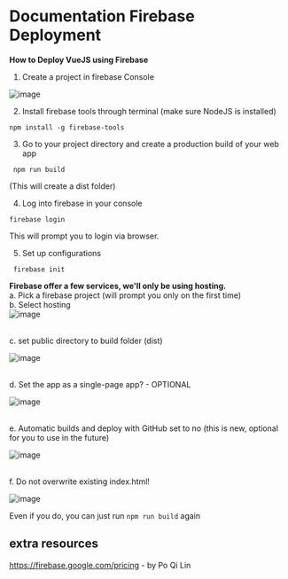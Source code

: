 # Documentation Firebase Deployment
**How to Deploy VueJS using Firebase**
1. Create a project in firebase Console

![image](https://user-images.githubusercontent.com/57623021/130702745-68489be7-07f1-457d-89d9-247c31860051.png)

2. Install firebase tools through terminal (make sure NodeJS is installed)

```npm install -g firebase-tools```   


3. Go to your project directory and create a production build of your web app

``` npm run build```   

(This will create a dist folder)

4. Log into firebase in your console 

```firebase login```   


This will prompt you to login via browser.

5. Set up configurations

``` firebase init```   


**Firebase offer a few services, we'll only be using hosting.**
\
a. Pick a firebase project (will prompt you only on the first time)
\
b. Select hosting
\
![image](https://user-images.githubusercontent.com/57623021/130703602-aedc996d-158a-4ace-8969-db0b14f1278a.png)    

\
c. set public directory to build folder (dist)

![image](https://user-images.githubusercontent.com/57623021/130703619-e8173e60-ebd9-40c3-833a-7f3058bf37ed.png)   

\
d. Set the app as a single-page app? - OPTIONAL

![image](https://user-images.githubusercontent.com/57623021/130703713-528a94ab-63fa-414b-9de8-85eff984a8a3.png)   

\
e. Automatic builds and deploy with GitHub set to no (this is new, optional for you to use in the future)

![image](https://user-images.githubusercontent.com/57623021/130703729-d798e91b-17ec-4549-b366-d809c191ed9d.png)   

\
f. Do not overwrite existing index.html!

![image](https://user-images.githubusercontent.com/57623021/130703765-76d1a31c-3b45-4b30-ac00-725bc8e6542d.png)

Even if you do, you can just run ```npm run build``` again   

## extra resources

https://firebase.google.com/pricing - by Po Qi Lin

